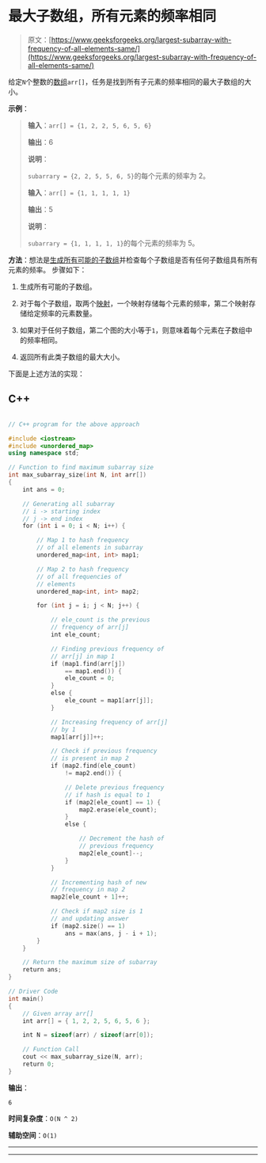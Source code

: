# 最大子数组，所有元素的频率相同

> 原文：[https://www.geeksforgeeks.org/largest-subarray-with-frequency-of-all-elements-same/](https://www.geeksforgeeks.org/largest-subarray-with-frequency-of-all-elements-same/)

给定`N`个整数的[数组](https://www.geeksforgeeks.org/array-data-structure/)`arr[]`，任务是找到所有子元素的频率相同的最大子数组的大小。

**示例**：

> **输入**：`arr[] = {1, 2, 2, 5, 6, 5, 6}`
>
> **输出**：6
>
> **说明**：
>
> `subarrary = {2, 2, 5, 5, 6, 5}`的每个元素的频率为 2。
> 
> **输入**：`arr[] = {1, 1, 1, 1, 1}`
>
> **输出**：5
>
> **说明**：
>
> `subarrary = {1, 1, 1, 1, 1}`的每个元素的频率为 5。

**方法**：想法是[生成所有可能的子数组](https://www.geeksforgeeks.org/generating-subarrays-using-recursion/)并检查每个子数组是否有任何子数组具有所有元素的频率。 步骤如下：

1.  生成所有可能的子数组。

2.  对于每个子数组，取两个[映射](https://www.geeksforgeeks.org/map-associative-containers-the-c-standard-template-library-stl/)，一个映射存储每个元素的频率，第二个映射存储给定频率的元素数量。

3.  如果对于任何子数组，第二个图的大小等于`1`，则意味着每个元素在子数组中的频率相同。

4.  返回所有此类子数组的最大大小。

下面是上述方法的实现：

## C++

```cpp

// C++ program for the above approach 

#include <iostream> 
#include <unordered_map> 
using namespace std; 

// Function to find maximum subarray size 
int max_subarray_size(int N, int arr[]) 
{ 
    int ans = 0; 

    // Generating all subarray 
    // i -> starting index 
    // j -> end index 
    for (int i = 0; i < N; i++) { 

        // Map 1 to hash frequency 
        // of all elements in subarray 
        unordered_map<int, int> map1; 

        // Map 2 to hash frequency 
        // of all frequencies of 
        // elements 
        unordered_map<int, int> map2; 

        for (int j = i; j < N; j++) { 

            // ele_count is the previous 
            // frequency of arr[j] 
            int ele_count; 

            // Finding previous frequency of 
            // arr[j] in map 1 
            if (map1.find(arr[j]) 
                == map1.end()) { 
                ele_count = 0; 
            } 
            else { 
                ele_count = map1[arr[j]]; 
            } 

            // Increasing frequency of arr[j] 
            // by 1 
            map1[arr[j]]++; 

            // Check if previous frequency 
            // is present in map 2 
            if (map2.find(ele_count) 
                != map2.end()) { 

                // Delete previous frequency 
                // if hash is equal to 1 
                if (map2[ele_count] == 1) { 
                    map2.erase(ele_count); 
                } 
                else { 

                    // Decrement the hash of 
                    // previous frequency 
                    map2[ele_count]--; 
                } 
            } 

            // Incrementing hash of new 
            // frequency in map 2 
            map2[ele_count + 1]++; 

            // Check if map2 size is 1 
            // and updating answer 
            if (map2.size() == 1) 
                ans = max(ans, j - i + 1); 
        } 
    } 

    // Return the maximum size of subarray 
    return ans; 
} 

// Driver Code 
int main() 
{ 
    // Given array arr[] 
    int arr[] = { 1, 2, 2, 5, 6, 5, 6 }; 

    int N = sizeof(arr) / sizeof(arr[0]); 

    // Function Call 
    cout << max_subarray_size(N, arr); 
    return 0; 
} 

```

**输出**：

```
6

```

**时间复杂度**：`O(N ^ 2)`

**辅助空间**：`O(1)`



* * *

* * *



